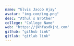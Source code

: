 ```yaml
---
name: "Elvis Jacob Ajay"
avatar: "img.com/img.png"
desc: "Athul's Brother"
college: "College Name"
web: "https://jkhfasdkjhi.com"
github: "github link"
gitlab: "gitlab link"
---
```

